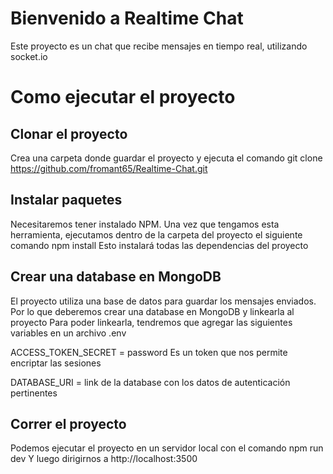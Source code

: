 # Bienvenido a Realtime Chat

Este proyecto es un chat que recibe mensajes en tiempo real, utilizando socket.io

# Como ejecutar el proyecto

## Clonar el proyecto

Crea una carpeta donde guardar el proyecto y ejecuta el comando
git clone https://github.com/fromant65/Realtime-Chat.git

## Instalar paquetes

Necesitaremos tener instalado NPM. Una vez que tengamos esta herramienta, ejecutamos dentro de la carpeta del proyecto el siguiente comando
npm install
Esto instalará todas las dependencias del proyecto

## Crear una database en MongoDB

El proyecto utiliza una base de datos para guardar los mensajes enviados. Por lo que deberemos crear una database en MongoDB y linkearla al proyecto
Para poder linkearla, tendremos que agregar las siguientes variables en un archivo .env

ACCESS_TOKEN_SECRET = password
Es un token que nos permite encriptar las sesiones

DATABASE_URI = link de la database con los datos de autenticación pertinentes

## Correr el proyecto

Podemos ejecutar el proyecto en un servidor local con el comando
npm run dev
Y luego dirigirnos a http://localhost:3500
